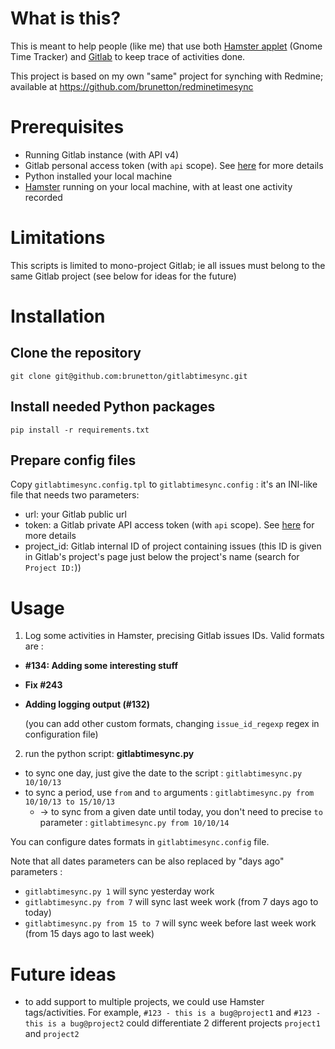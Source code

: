 # What is this?

This is meant to help people (like me) that use both [Hamster applet](https://extensions.gnome.org/extension/425/project-hamster-extension/) (Gnome Time Tracker) and [Gitlab](https://gitlab.com/) to keep trace of activities done.

This project is based on my own "same" project for synching with Redmine; available at https://github.com/brunetton/redminetimesync

# Prerequisites

* Running Gitlab instance (with API v4)
* Gitlab personal access token (with `api` scope). See [here](https://docs.gitlab.com/ee/user/profile/personal_access_tokens.html) for more details
* Python installed your local machine
* [Hamster](https://github.com/projecthamster/) running on your local machine, with at least one activity recorded

# Limitations

This scripts is limited to mono-project Gitlab; ie all issues must belong to the same Gitlab project (see below for ideas for the future)

# Installation

## Clone the repository

    git clone git@github.com:brunetton/gitlabtimesync.git

## Install needed Python packages

    pip install -r requirements.txt

## Prepare config files

Copy `gitlabtimesync.config.tpl` to `gitlabtimesync.config` : it's an INI-like file that needs two parameters:

 - url: your Gitlab public url
 - token: a Gitlab private API access token (with `api` scope). See [here](https://docs.gitlab.com/ee/user/profile/personal_access_tokens.html) for more details
 - project_id: Gitlab internal ID of project containing issues (this ID is given in Gitlab's project's page just below the project's name (search for `Project ID:`))

# Usage

1. Log some activities in Hamster, precising Gitlab issues IDs. Valid formats are :
 - **#134: Adding some interesting stuff**
 - **Fix #243**
 - **Adding logging output (#132)**

    (you can add other custom formats, changing `issue_id_regexp` regex in configuration file)

2. run the python script: **gitlabtimesync.py**
 - to sync one day, just give the date to the script : `gitlabtimesync.py 10/10/13`
 - to sync a period, use `from` and `to` arguments : `gitlabtimesync.py from 10/10/13 to 15/10/13`
   - -> to sync from a given date until today, you don't need to precise `to` parameter : `gitlabtimesync.py from 10/10/14`

You can configure dates formats in `gitlabtimesync.config` file.

Note that all dates parameters can be also replaced by "days ago" parameters :
 - `gitlabtimesync.py 1` will sync yesterday work
 - `gitlabtimesync.py from 7` will sync last week work (from 7 days ago to today)
 - `gitlabtimesync.py from 15 to 7` will sync week before last week work (from 15 days ago to last week)

# Future ideas

- to add support to multiple projects, we could use Hamster tags/activities. For example, `#123 - this is a bug@project1` and `#123 - this is a bug@project2` could differentiate 2 different projects `project1` and `project2`
